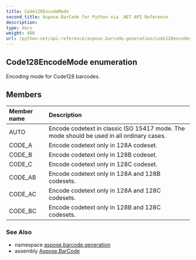 ```yaml
---
title: Code128EncodeMode
second_title: Aspose.BarCode for Python via .NET API Reference
description: 
type: docs
weight: 480
url: /python-net/api-reference/aspose.barcode.generation/code128encodemode/
---
```


## Code128EncodeMode enumeration

Encoding mode for Code128 barcodes.

## Members
| Member name | Description |
| :- | :- |
|AUTO|Encode codetext in classic ISO 15417 mode. The mode should be used in all ordinary cases.|
|CODE_A|Encode codetext only in 128A codeset.|
|CODE_B|Encode codetext only in 128B codeset.|
|CODE_C|Encode codetext only in 128C codeset.|
|CODE_AB|Encode codetext only in 128A and 128B codesets.|
|CODE_AC|Encode codetext only in 128A and 128C codesets.|
|CODE_BC|Encode codetext only in 128B and 128C codesets.|

### See Also

* namespace [aspose.barcode.generation](/barcode/python-net/api-reference/aspose.barcode.generation/)
* assembly [Aspose.BarCode](/barcode/python-net/api-reference/)

